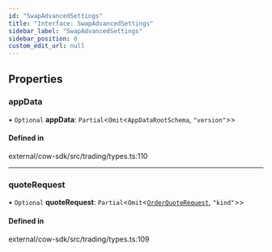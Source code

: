 ```yaml
---
id: "SwapAdvancedSettings"
title: "Interface: SwapAdvancedSettings"
sidebar_label: "SwapAdvancedSettings"
sidebar_position: 0
custom_edit_url: null
---
```


## Properties

### appData

• `Optional` **appData**: `Partial`<`Omit`<`AppDataRootSchema`, ``"version"``\>\>

#### Defined in

external/cow-sdk/src/trading/types.ts:110

___

### quoteRequest

• `Optional` **quoteRequest**: `Partial`<`Omit`<[`OrderQuoteRequest`](../modules.md#orderquoterequest), ``"kind"``\>\>

#### Defined in

external/cow-sdk/src/trading/types.ts:109
